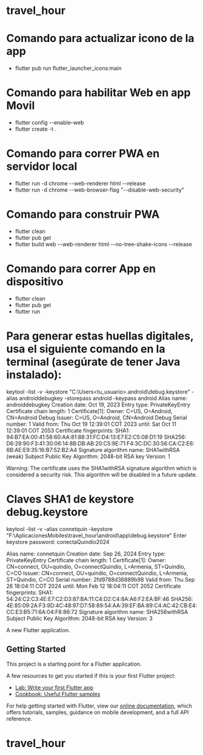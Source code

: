 # travel_hour

# Comando para actualizar icono de la app

- flutter pub run flutter_launcher_icons:main

# Comando para habilitar Web en app Movil

- flutter config --enable-web
- flutter create -t .

# Comando para correr PWA en servidor local

- flutter run -d chrome --web-renderer html --release
- flutter run -d chrome --web-browser-flag "--disable-web-security"

# Comando para construir PWA

- flutter clean
- flutter pub get
- flutter build web --web-renderer html --no-tree-shake-icons --release

# Comando para correr App en dispositivo

- flutter clean
- flutter pub get
- flutter run

# Para generar estas huellas digitales, usa el siguiente comando en la terminal (asegúrate de tener Java instalado):

keytool -list -v -keystore "C:\Users\<tu_usuario>\.android\debug.keystore" -alias androiddebugkey -storepass android -keypass android
Alias name: androiddebugkey
Creation date: Oct 19, 2023
Entry type: PrivateKeyEntry
Certificate chain length: 1
Certificate[1]:
Owner: C=US, O=Android, CN=Android Debug
Issuer: C=US, O=Android, CN=Android Debug
Serial number: 1
Valid from: Thu Oct 19 12:39:01 COT 2023 until: Sat Oct 11 12:39:01 COT 2053
Certificate fingerprints:
SHA1: 94:B7:EA:00:41:58:60:AA:81:88:31:FC:D4:13:E7:E2:C5:08:D1:19
SHA256: D6:29:90:F3:41:30:06:14:8B:DB:AB:20:C5:9E:71:F4:3C:DC:30:56:CA:C2:E6:6B:AE:E9:35:16:B7:52:B2:A4
Signature algorithm name: SHA1withRSA (weak)
Subject Public Key Algorithm: 2048-bit RSA key
Version: 1

Warning:
The certificate uses the SHA1withRSA signature algorithm which is considered a security risk. This algorithm will be disabled in a future update.

# Claves SHA1 de keystore debug.keystore

keytool -list -v -alias connetquin -keystore "F:\AplicacionesMobiles\travel_hour\android\app\debug.keystore"
Enter keystore password: conectaQuindio2024

Alias name: connetquin
Creation date: Sep 26, 2024
Entry type: PrivateKeyEntry
Certificate chain length: 1
Certificate[1]:
Owner: CN=connect, OU=quindio, O=connectQuindio, L=Armenia, ST=Quindio, C=CO
Issuer: CN=connect, OU=quindio, O=connectQuindio, L=Armenia, ST=Quindio, C=CO
Serial number: 2fd9788d36889b98
Valid from: Thu Sep 26 18:04:11 COT 2024 until: Mon Feb 12 18:04:11 COT 2052
Certificate fingerprints:
SHA1: 54:24:C2:C3:4E:E7:C2:D3:87:BA:11:C4:D2:C4:8A:A6:F2:EA:BF:46
SHA256: 4E:85:09:2A:F3:9D:4C:48:97:D7:58:89:54:AA:39:EF:BA:89:C4:AC:42:CB:E4:CC:E3:B5:71:6A:04:F8:86:72
Signature algorithm name: SHA256withRSA
Subject Public Key Algorithm: 2048-bit RSA key
Version: 3

A new Flutter application.

## Getting Started

This project is a starting point for a Flutter application.

A few resources to get you started if this is your first Flutter project:

- [Lab: Write your first Flutter app](https://flutter.dev/docs/get-started/codelab)
- [Cookbook: Useful Flutter samples](https://flutter.dev/docs/cookbook)

For help getting started with Flutter, view our
[online documentation](https://flutter.dev/docs), which offers tutorials,
samples, guidance on mobile development, and a full API reference.

# travel_hour
